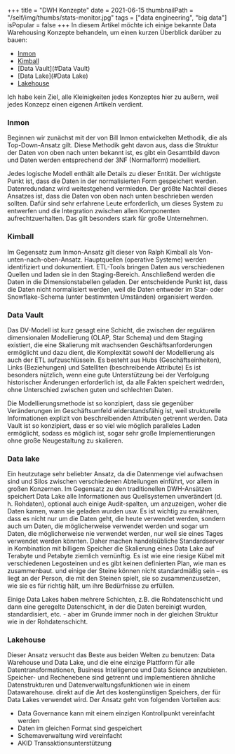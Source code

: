 +++
title = "DWH Konzepte"
date = 2021-06-15
thumbnailPath = "/self/img/thumbs/stats-monitor.jpg"
tags = ["data engineering", "big data"]
isPopular = false
+++
In diesem Artikel möchte ich einige bekannte Data Warehousing Konzepte behandeln, um einen kurzen Überblick darüber zu bauen:
- [Inmon](#Inmon)
- [Kimball](#Kimball)
- [Data Vault](#Data Vault)
- [Data Lake](#Data Lake)
- [Lakehouse](#Lakehouse)

Ich habe kein Ziel, alle Kleinigkeiten jedes Konzeptes hier zu außern, weil jedes Konzepz einen eigenen Artikeln verdient.

### Inmon
Beginnen wir zunächst mit der von Bill Inmon entwickelten Methodik, die als Top-Down-Ansatz gilt.
Diese Methodik geht davon aus, dass die Struktur der Daten von oben nach unten bekannt ist, es gibt ein Gesamtbild davon
und Daten werden entsprechend der 3NF (Normalform) modelliert.

Jedes logische Modell enthält alle Details zu dieser Entität. Der wichtigste Punkt ist, dass die Daten in der normalisierten Form gespeichert werden.
Datenredundanz wird weitestgehend vermieden.
Der größte Nachteil dieses Ansatzes ist, dass die Daten von oben nach unten beschrieben werden sollten.
Dafür sind sehr erfahrene Leute erforderlich, um dieses System zu entwerfen und die Integration zwischen allen Komponenten aufrechtzuerhalten.
Das gilt besonders stark für große Unternehmen.

### Kimball
Im Gegensatz zum Inmon-Ansatz gilt dieser von Ralph Kimball als Von-unten-nach-oben-Ansatz.
Hauptquellen (operative Systeme) werden identifiziert und dokumentiert.
ETL-Tools bringen Daten aus verschiedenen Quellen und laden sie in den Staging-Bereich.
Anschließend werden die Daten in die Dimensionstabellen geladen. Der entscheidende Punkt ist, dass die Daten nicht normalisiert werden,
weil die Daten entweder im Star- oder Snowflake-Schema (unter bestimmten Umständen) organisiert werden.

### Data Vault
Das DV-Modell ist kurz gesagt eine Schicht, die zwischen der regulären dimensionalen Modellierung (OLAP, Star Schema) 
und dem Staging existiert, die eine Skalierung mit wachsenden Geschäftsanforderungen ermöglicht und dazu dient, 
die Komplexität sowohl der Modellierung als auch der ETL aufzuschlüsseln.
Es besteht aus Hubs (Geschäftseinheiten), Links (Beziehungen) und Satelliten (beschreibende Attribute)
Es ist besonders nützlich, wenn eine gute Unterstützung bei der Verfolgung historischer Änderungen erforderlich ist, 
da alle Fakten speichert wedrden, ohne Unterschied zwischen guten und schlechten Daten.

Die Modellierungsmethode ist so konzipiert, dass sie gegenüber Veränderungen im Geschäftsumfeld widerstandsfähig ist, 
weil strukturelle Informationen explizit von beschreibenden Attributen getrennt werden.
Data Vault ist so konzipiert, dass er so viel wie möglich paralleles Laden ermöglicht, sodass es möglich ist,
sogar sehr große Implementierungen ohne große Neugestaltung zu skalieren.

### Data lake
Ein heutzutage sehr beliebter Ansatz, da die Datenmenge viel aufwachsen sind und Silos zwischen verschiedenen Abteilungen einführt,
vor allem in großen Konzernen.
Im Gegensatz zu den traditionellen DWH-Ansätzen speichert Data Lake alle Informationen aus Quellsystemen unverändert (d. h. Rohdaten),
optional auch einige Audit-spalten, um anzuzeigen, woher die Daten kamen, wann sie geladen wurden usw.
Es ist wichtig zu erwähnen, dass es nicht nur um die Daten geht, die heute verwendet werden, sondern auch um Daten,
die möglicherweise verwendet werden und sogar um Daten, die möglicherweise nie verwendet werden,
nur weil sie eines Tages verwendet werden könnten.
Daher machen handelsübliche Standardserver in Kombination mit billigem Speicher die Skalierung eines Data Lake 
auf Terabyte und Petabyte ziemlich vernünftig.
Es ist wie eine riesige Kübel mit verschiedenen Legosteinen und es gibt keinen definierten Plan, wie man es zusammenbaut.
und einige der Steine können nicht standardmäßig sein – es liegt an der Person, die mit den Steinen spielt, 
sie so zusammenzusetzen, wie sie es für richtig hält, um ihre Bedürfnisse zu erfüllen.

Einige Data Lakes haben mehrere Schichten, z.B. die Rohdatenschicht und dann eine geregelte Datenschicht, in der die Daten bereinigt wurden,
standardisiert, etc. - aber im Grunde immer noch in der gleichen Struktur wie in der Rohdatenschicht.

### Lakehouse
Dieser Ansatz versucht das Beste aus beiden Welten zu benutzen: Data Warehouse und Data Lake, und die eine einzige Plattform
für alle Datentransformationen, Business Intelligence und Data Science anzubieten.
Speicher- und Rechenebene sind getrennt und implementieren ähnliche Datenstrukturen und Datenverwaltungsfunktionen wie in einem Datawarehouse.
direkt auf die Art des kostengünstigen Speichers, der für Data Lakes verwendet wird.
Der Ansatz geht von folgenden Vorteilen aus:
- Data Governance kann mit einem einzigen Kontrollpunkt vereinfacht werden
- Daten im gleichen Format sind gespeichert 
- Schemaverwaltung wird vereinfacht
- AKID Transaktionsunterstützung 
